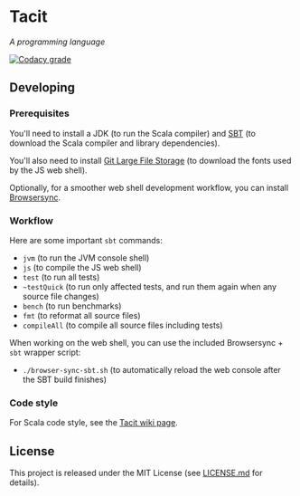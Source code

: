 # Tacit
_A programming language_

[![Codacy grade](https://img.shields.io/codacy/grade/9c51ed7b9a0b4c49bdfdd073a0d2b1a3.svg?style=flat-square)](https://www.codacy.com/app/tacit-lang/tacit)

## Developing

### Prerequisites

You'll need to install a JDK (to run the Scala compiler) and [SBT](http://www.scala-sbt.org/) (to download the Scala compiler and library dependencies).

You'll also need to install [Git Large File Storage](https://git-lfs.github.com/) (to download the fonts used by the JS web shell).

Optionally, for a smoother web shell development workflow, you can install [Browsersync](https://browsersync.io/).

### Workflow

Here are some important `sbt` commands:

- `jvm` (to run the JVM console shell)
- `js` (to compile the JS web shell)
- `test` (to run all tests)
- `~testQuick` (to run only affected tests, and run them again when any source file changes)
- `bench` (to run benchmarks)
- `fmt` (to reformat all source files)
- `compileAll` (to compile all source files including tests)

When working on the web shell, you can use the included Browsersync + `sbt` wrapper script:

- `./browser-sync-sbt.sh` (to automatically reload the web console after the SBT build finishes)

### Code style

For Scala code style, see the [Tacit wiki page](../../wiki/Scala-code-style).

## License

This project is released under the MIT License (see [LICENSE.md](LICENSE.md) for details).
